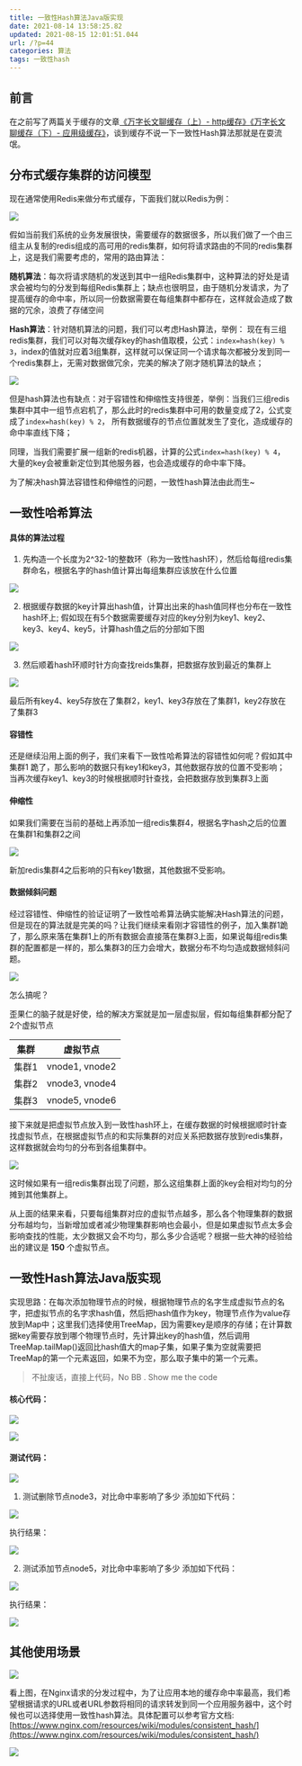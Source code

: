 ```yaml
---
title: 一致性Hash算法Java版实现
date: 2021-08-14 13:58:25.82
updated: 2021-08-15 12:01:51.044
url: /?p=44
categories: 算法
tags: 一致性hash
---
```



## 前言
在之前写了两篇关于缓存的文章[《万字长文聊缓存（上）- http缓存》](https://www.toutiao.com/i6913902641764565507/)[《万字长文聊缓存（下）- 应用级缓存》](https://www.toutiao.com/i6913903843189441038/)，谈到缓存不说一下一致性Hash算法那就是在耍流氓。


## 分布式缓存集群的访问模型
现在通常使用Redis来做分布式缓存，下面我们就以Redis为例：

![](https://image-static.segmentfault.com/147/302/1473020696-5ff71a4e81b9c_articlex)

假如当前我们系统的业务发展很快，需要缓存的数据很多，所以我们做了一个由三组主从复制的redis组成的高可用的redis集群，如何将请求路由的不同的redis集群上，这是我们需要考虑的，常用的路由算法：

**随机算法**：每次将请求随机的发送到其中一组Redis集群中，这种算法的好处是请求会被均匀的分发到每组Redis集群上；缺点也很明显，由于随机分发请求，为了提高缓存的命中率，所以同一份数据需要在每组集群中都存在，这样就会造成了数据的冗余，浪费了存储空间

**Hash算法**：针对随机算法的问题，我们可以考虑Hash算法，举例：
现在有三组redis集群，我们可以对每次缓存key的hash值取模，公式：`index=hash(key) % 3`，index的值就对应着3组集群，这样就可以保证同一个请求每次都被分发到同一个redis集群上，无需对数据做冗余，完美的解决了刚才随机算法的缺点；

![](https://image-static.segmentfault.com/292/167/2921673907-5ff7216407514_articlex)

但是hash算法也有缺点：对于容错性和伸缩性支持很差，举例：当我们三组redis集群中其中一组节点宕机了，那么此时的redis集群中可用的数量变成了2，公式变成了`index=hash(key) % 2`， 所有数据缓存的节点位置就发生了变化，造成缓存的命中率直线下降；

同理，当我们需要扩展一组新的redis机器，计算的公式`index=hash(key) % 4`，大量的key会被重新定位到其他服务器，也会造成缓存的命中率下降。

为了解决hash算法容错性和伸缩性的问题，一致性hash算法由此而生~


## 一致性哈希算法
#### 具体的算法过程
1. 先构造一个长度为2^32-1的整数环（称为一致性hash环），然后给每组redis集群命名，根据名字的hash值计算出每组集群应该放在什么位置

![](https://image-static.segmentfault.com/220/073/2200732345-5ff72a3b81035_articlex)

2. 根据缓存数据的key计算出hash值，计算出出来的hash值同样也分布在一致性hash环上; 假如现在有5个数据需要缓存对应的key分别为key1、key2、key3、key4、key5，计算hash值之后的分部如下图

![](https://image-static.segmentfault.com/337/180/3371805372-5ff72c525593e_articlex)

3. 然后顺着hash环顺时针方向查找reids集群，把数据存放到最近的集群上

![](https://image-static.segmentfault.com/888/076/888076508-5ff72d221e3d6_articlex)

最后所有key4、key5存放在了集群2，key1、key3存放在了集群1，key2存放在了集群3

#### 容错性
还是继续沿用上面的例子，我们来看下一致性哈希算法的容错性如何呢？假如其中 集群1 跪了，那么影响的数据只有key1和key3，其他数据存放的位置不受影响；当再次缓存key1、key3的时候根据顺时针查找，会把数据存放到集群3上面

#### 伸缩性
如果我们需要在当前的基础上再添加一组redis集群4，根据名字hash之后的位置在集群1和集群2之间

![](https://image-static.segmentfault.com/418/594/4185943574-5ff730f79e6b8_articlex)

新加redis集群4之后影响的只有key1数据，其他数据不受影响。

#### 数据倾斜问题
经过容错性、伸缩性的验证证明了一致性哈希算法确实能解决Hash算法的问题，但是现在的算法就是完美的吗？让我们继续来看刚才容错性的例子，加入集群1跪了，那么原来落在集群1上的所有数据会直接落在集群3上面，如果说每组redis集群的配置都是一样的，那么集群3的压力会增大，数据分布不均匀造成数据倾斜问题。

![](https://image-static.segmentfault.com/339/506/3395061273-5ff734d50b733_articlex)

怎么搞呢？

歪果仁的脑子就是好使，给的解决方案就是加一层虚拟层，假如每组集群都分配了2个虚拟节点

集群 | 虚拟节点
---|---
集群1 | vnode1, vnode2
集群2 | vnode3, vnode4
集群3 | vnode5, vnode6

接下来就是把虚拟节点放入到一致性hash环上，在缓存数据的时候根据顺时针查找虚拟节点，在根据虚拟节点的和实际集群的对应关系把数据存放到redis集群，这样数据就会均匀的分布到各组集群中。

![](https://image-static.segmentfault.com/190/231/1902317969-5ff7382424a87_articlex)

这时候如果有一组redis集群出现了问题，那么这组集群上面的key会相对均匀的分摊到其他集群上。

从上面的结果来看，只要每组集群对应的虚拟节点越多，那么各个物理集群的数据分布越均匀，当新增加或者减少物理集群影响也会最小，但是如果虚拟节点太多会影响查找的性能，太少数据又会不均匀，那么多少合适呢？根据一些大神的经验给出的建议是 **150** 个虚拟节点。


## 一致性Hash算法Java版实现

实现思路：在每次添加物理节点的时候，根据物理节点的名字生成虚拟节点的名字，把虚拟节点的名字求hash值，然后把hash值作为key，物理节点作为value存放到Map中；这里我们选择使用TreeMap，因为需要key是顺序的存储；在计算数据key需要存放到哪个物理节点时，先计算出key的hash值，然后调用TreeMap.tailMap()返回比hash值大的map子集，如果子集为空就需要把TreeMap的第一个元素返回，如果不为空，那么取子集中的第一个元素。

> 不扯废话，直接上代码，No BB . Show me the code 

#### 核心代码：

![](https://image-static.segmentfault.com/239/129/239129110-5ff920a833672_articlex)

![](https://image-static.segmentfault.com/119/696/1196969428-5ff92065d14d7_articlex)

#### 测试代码：

![](https://image-static.segmentfault.com/122/238/1222387125-5ff9213d44cd3_articlex)

1. 测试删除节点node3，对比命中率影响了多少 添加如下代码：

![](https://image-static.segmentfault.com/259/335/2593358087-5ff921ec7a9bc_articlex)

执行结果：

![](https://image-static.segmentfault.com/816/983/81698353-5ff9222578918_articlex)

2. 测试添加节点node5，对比命中率影响了多少 添加如下代码：

![](https://image-static.segmentfault.com/183/277/183277056-5ff92275158ec_articlex)

执行结果：

![](https://image-static.segmentfault.com/481/493/481493202-5ff922b157377_articlex)

## 其他使用场景

![](https://image-static.segmentfault.com/775/014/775014904-5ff71811b8eb4_articlex)

看上图，在Nginx请求的分发过程中，为了让应用本地的缓存命中率最高，我们希望根据请求的URL或者URL参数将相同的请求转发到同一个应用服务器中，这个时候也可以选择使用一致性hash算法。具体配置可以参考官方文档:
[https://www.nginx.com/resources/wiki/modules/consistent_hash/](https://www.nginx.com/resources/wiki/modules/consistent_hash/)

![](https://image-static.segmentfault.com/206/616/2066161866-5ff869d074933_articlex)

